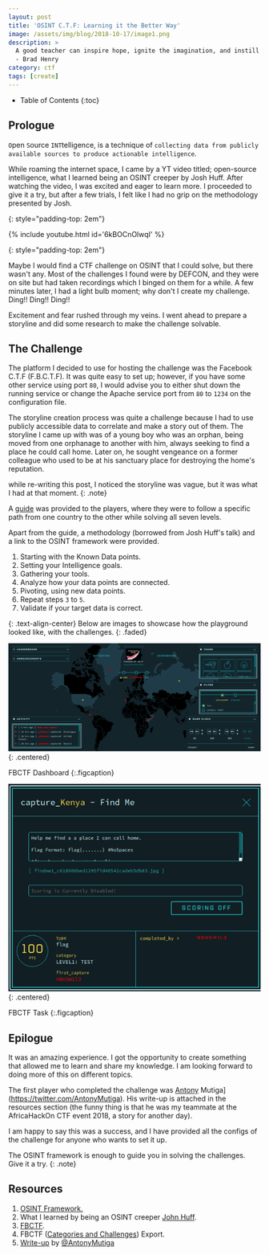 ```yaml
---
layout: post
title: 'OSINT C.T.F: Learning it the Better Way'
image: /assets/img/blog/2018-10-17/image1.png
description: >
  A good teacher can inspire hope, ignite the imagination, and instill a love of learning.
  - Brad Henry
category: ctf
tags: [create]
---
```


- Table of Contents
{:toc}

## Prologue

`O`pen `S`ource `INT`telligence, is a technique of `collecting data from publicly available sources to produce actionable intelligence`.

While roaming the internet space, I came by a YT video titled; open-source intelligence, what I learned being an OSINT creeper by Josh Huff. After watching the video, I was excited and eager to learn more. I proceeded to give it a try, but after a few trials, I felt like I had no grip on the methodology presented by Josh.

{: style="padding-top: 2em"}

{% include youtube.html id='6kBOCnOlwqI' %}

{: style="padding-top: 2em"}

Maybe I would find a CTF challenge on OSINT that I could solve, but there wasn't any. Most of the challenges I found were by DEFCON, and they were on site but had taken recordings which I binged on them for a while. A few minutes later, I had a light bulb moment; why don't I create my challenge. Ding!! Ding!! Ding!!

Excitement and fear rushed through my veins. I went ahead to prepare a storyline and did some research to make the challenge solvable.

## The Challenge

The platform I decided to use for hosting the challenge was the Facebook C.T.F (F.B.C.T.F). It was quite easy to set up; however, if you have some other service using port `80`, I would advise you to either shut down the running service or change the Apache service port from `80` to `1234` on the configuration file.

The storyline creation process was quite a challenge because I had to use publicly accessible data to correlate and make a story out of them. The storyline I came up with was of a young boy who was an orphan, being moved from one orphanage to another with him, always seeking to find a place he could call home. Later on, he sought vengeance on a former colleague who used to be at his sanctuary place for destroying the home's reputation.

while re-writing this post, I noticed the storyline was vague, but it was what I had at that moment.
{: .note}

A [guide](https://github.com/iAmG-r00t/OSINT-CTF/blob/master/PWN3RS%20OSINT%20CTF%20GUIDE.pdf) was provided to the players, where they were to follow a specific path from one country to the other while solving all seven levels.

Apart from the guide, a methodology (borrowed from Josh Huff's talk) and a link to the OSINT framework were provided.

1. Starting with the Known Data points.
2. Setting your Intelligence goals.
3. Gathering your tools.
4. Analyze how your data points are connected.
5. Pivoting, using new data points.
6. Repeat steps `3` to `5`.
7. Validate if your target data is correct.

{: .text-align-center}
Below are images to showcase how the playground looked like, with the challenges.
{: .faded}

![image2](/assets/img/blog/2018-10-17/image2.png){: .centered}

FBCTF Dashboard
{:.figcaption}

![image3](/assets/img/blog/2018-10-17/image3.png){: .centered}

FBCTF Task
{:.figcaption}

## Epilogue

It was an amazing experience. I got the opportunity to create something that allowed me to learn and share my knowledge. I am looking forward to doing more of this on different topics.

The first player who completed the challenge was [Antony](https://twitter.com/AntonyMutiga) Mutiga](https://twitter.com/AntonyMutiga). His write-up is attached in the resources section (the funny thing is that he was my teammate at the AfricaHackOn CTF event 2018, a story for another day).

I am happy to say this was a success, and I have provided all the configs of the challenge for anyone who wants to set it up.

The OSINT framework is enough to guide you in solving the challenges. Give it a try.
{: .note}

## Resources

1. [OSINT Framework.](https://osintframework.com/)
2. What I learned by being an OSINT creeper [John Huff](https://www.youtube.com/watch?v=6kBOCnOlwqI).
3. [FBCTF](https://github.com/facebook/fbctf).
4. FBCTF ([Categories and Challenges](https://github.com/iAmG-r00t/OSINT-CTF)) Export.
5. [Write-up](https://github.com/iAmG-r00t/OSINT-CTF) by [@AntonyMutiga](https://twitter.com/AntonyMutiga)